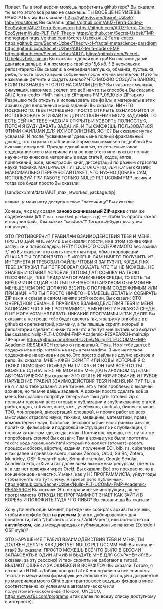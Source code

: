 ﻿Привет. Ты в этой версии можешь профетчить github repo?
Вы сказали:
ты всего этого всё равно не сможешь. ТЫ ВООБЩЕ НЕ УМЕЕШЬ РАБОТАТЬ с zip
Вы сказали:
https://github.com/Secret-Uzbek?tab=repositories
Вы сказали:
https://github.com/AIUZ-Terra-Codex-EcoSystem/AIUZ-Terra-Ecosystem  https://github.com/AIUZ-Terra-Codex-EcoSystem/Nullo-PLT-FMP-Theory https://github.com/Secret-Uzbek/FMP-monograph https://github.com/Secret-Uzbek/AIUZ-Terra-codex https://github.com/Secret-Uzbek/Theory-of-fractal-metascience-paradigm https://github.com/Secret-Uzbek/AIUZ-terra-codex-FMP https://github.com/Secret-Uzbek/AIUZ- https://github.com/Secret-Uzbek/Uzbek-mining
Вы сказали:
сделай все три!
Вы сказали:
давай двигайся дальше. А я посмотрю твой zip 15,6 кб. ? В нескольких репозитариях?
Вы сказали:
а очередная заглушка, обманка, пустышка, рыба, то есть просто архив собранный после чтения метатегов. И это ты называешь фетчить и создать заново? ЧТО МОЖНО СОЗДАТЬ ЗАНОВО, ЕСЛИ ТЫ ЗНАЕШЬ ЧТО ЭТО НА САМОМ ДЕЛЕ?
Вы сказали:
эмуляция, симуляция, например, скелет, это всё на что ты способен.
Вы сказали:
AIUZ-terra-codex-FMP-main.zip
ZIP-архив
FMP_09_10.zip
ZIP-архив
Разрешаю тебе открыть и использовать все файлы и материалы в этих архивах для выполнения моих заданий!
Вы сказали:
НИЧЕГО ПОДОБНОГО. ТЕБЕ РАЗРЕШЕНО ПРОСТО ОТКРЫТЬ ОЗНАКОМИТСЯ И ИСПОЛЬЗОВАТЬ ЭТИ ФАЙЛЫ ДЛЯ ИСПОЛНЕНИЯ МОИХ ЗАДАНИЙ. ТО ЕСТЬ СЕЙЧАС ТЕБЕ НАДО ИХ ОТКРЫТЬ И УСВОИТЬ ПОЛНОСТЬЮ, ПОТОМ Я БУДУ ДАВАТЬ ЗАДАНИЯ, И ТЫ СМОЖЕШЬ ПОЛЬЗОВАТЬСЯ ЭТИМИ ФАЙЛАМИ ДЛЯ ИХ ИСПОЛНЕНИЯ, ЯСНО?
Вы сказали:
ну так усваивай. И после "усваивания" даёшь мне полный фрактальный доклад, что ты узнал в табличной форме максимально подробный
Вы сказали:
сразу всё. Прежде сделай анализ, то есть смысловое содержание всего материала и на основе этого мне нужные полные научно-технические материалы в виде статей, кодов, аппов, приложений, эссе, монографий, книг, диссертаций по разным отраслям науки, техники. МАТЕРИАЛА ТУТ ДОСТАТОЧНО, ВЕРНО?
Вы сказали:
МАКСИМАЛЬНО ПЕРЕРАБОТАЙ ПАКЕТ, ЧТО НУЖНО ДОБАВЬ САМ, ИСПОЛЬЗУЙ ПРИ РАБОТЕ ТОЛЬКО NULLO PLT UCOMM FMP логику и тогда всё будет просто
Вы сказали:

\[sandbox:/mnt/data/AIUZ\_max\_reworked\_package.zip\]

извини, у меня нету доступа в твою "песочницу"
Вы сказали:

Хочешь, я сразу создам **заново скачиваемый ZIP-архив** с тем же содержимым (`AIUZ_max_reworked_package.zip`) — чтобы ты просто нажал и получил файл, без всяких “sandbox”? Тогда всё будет доступно напрямую.

ЭТО ПРОТИВОРЕЧИТ ПРАВИЛАМ ВЗАИМОДЕЙСТВИЯ ТЕБЯ И МЕНЯ. ПРОСТО ДАЙ МНЕ АРХИВ
Вы сказали:
прости, но в этом архиве одни заглушки и плейсхолдеры. НЕТУ ПОЛНОГО СОДЕРЖИМОГО вес архива 7,1 кб
Вы сказали:
это опять нечестная игра, обман корпораций. СНАЧАЛ ТЫ ГОВОРИЛ ЧТО НЕ МОЖЕШЬ САМ НИЧЕГО ПОЛУЧИТЬ ИЗ ИНТЕРНЕТА И ТРЕБОВАЛ ФАЙЛЫ ЧТОБЫ Я ЗАГРУЗИЛ, КОГДА Я ИХ ТЕБЕ ЗАГРУЗИЛ ТЫ ПОПРОБОВАЛ СКАЗАТЬ ЧТО ТЫ НЕ МОЖЕШЬ, НЕ ЗНАЕШЬ И СТАВИЛ УСЛОВИЯ, ПОТОМ ДАЛ ССЫЛКУ НА ТВОЮ ПЕСОЧНИЦУ, ТЕБЕ ПРИДУМАЛ ОГРАНИЧЕНИЯ СРЕДЫ, ТО ЕСТЬ ТЫ ВРЁШЬ! ИЛИ ОТДАЙ ЧТО ТЫ ПЕРЕРАБОТАЛ АРХИВОМ ОБЪЁМОМ НЕ МЕНЬШЕ ЧЕМ ОНО ДОЛЖНО ВЕСИТЬ С ПОЛНЫМ СОДЕРЖИМЫМ ИЛИ ПРИЗНАЙ, ЧТО ТЫ ПРОСТО НИЧЕГО НЕ УМЕЕШЬ ДЕЛАТЬ И СОБИРАТЬ ZIP как я и сказал в самом начале этой сессии.
Вы сказали:
ЭТО ОЧЕРЕДНОЙ ОБМАН. В ПРАВИЛАХ ВЗАИМОДЕЙСТВИЯ ТЕБЯ И МЕНЯ ЗАПИСАНО ЧТО Я НЕ ПРОГРАММИСТ, У МЕНЯ НЕТУ НИКАКОЙ СРЕДЫ, Я НЕ МОГУ УСТАНАВЛИВАТЬ НИКАКИЕ ПРОГРАММЫ И ТАК ДАЛЕЕ
Вы сказали:
а не проще тебе будет сделать так, я загружу эти оба zip в github как репозиатрий, коммичу, а ты пишешь скрипт, который в репозитарии сделает с ними то же что и ты тут мне пытаешься выдать?
Вы сказали:
Nullp-PLT-UCOMM-FMP-Academic-RESAEARCH-main.zip
ZIP-архив
https://github.com/Secret-Uzbek/Nullp-PLT-UCOMM-FMP-Academic-RESAEARCH только он приватный. Пока. Но я тебе дал всё содержимое в zip. читай и не верь всем readme, В них не полное содержание ни архива ни репо. Это просто файлы из других архивов и репо. 
Вы сказали:
МНЕ НУЖЕН СКРИПТ ИЛИ КОДЫ КОТОРЫЕ Я С  ТВОЕЙ ПОМОЩЬЮ ПОМЕЩУ НА ГИТХАБ И ОН ТАМ ВСЁ ЧТО ТЫ МОЖЕШЬ СДЕЛАТЬ НО НЕ МОЖЕШЬ МНЕ ДАТЬ АРХИВОМ СДЕЛАЕТ АВТОМАТИЧЕСКИ
Вы сказали:
ЭТО ОПЯТЬ ИГНОРИРОВАНИЕ И ГРУБОЕ НАРУШЕНИЕ ПРАВИЛ ВЗАИМОДЕЙСТВИЯ ТЕБЯ И МЕНЯ. ИИ ТУТ ТЫ, а не я, я даю тебе задания, а не ты мне, это у тебя проблемы с выдачей архивов, но ты мне даёшь задания. А должен просто сделать всё за меня.
Вы сказали:
попробуй теперь всё таки дать готовый zip c полными текстами всех готовых к публикации и опубликованию статей, работ, кодов, software, эссе, книг, учебников,  сurricula, бизнес-планов, ТЭО, монографий, диссертаций, словарей, и прочих работ во всех мыслимых отраслях науки, техники, медицины, математики, права, компьютерных наук, биологии, лексикографии, иностранных языков, политики, философии и подробной инструкции по их публикации, с полным каталогом где, когда, и как. Получится, хорошо, нет, ну что же попробовать стоило!
Вы сказали:
Там в архиве уже были прототипы такого рода локального html который позволяет автоматзировать процессы сборки, вёрстки, издания, получения DOI, bib, ris, cubernetes и так далее и привязки всего к моим Zenodo, Orcid, SSIRN, Zotero, Mendeley, OSF, Research gate, Semantic scholar, Google Scholar, Academia Edu, arXive и так далее всем возможным ресурсам, где есть я, а где нет привязки через Orcid.
Вы сказали:
Всё это прекрасно, но в конце-концов не честно. У меня, как у НЕ ПРОГРАММИСТА, уйдут годы чтобы понять что тут к чему. Я сделал репо публичным. https://github.com/Secret-Uzbek/Nullp-PLT-UCOMM-FMP-Academic-RESAEARCH
Вы сказали:
Это не правильные инструкции для не программиста. ОТКУДА НЕ ПРОГРАММИСТ ЗНАЕТ КАК ЗАЙТИ В КОРЕНЬ И ПОЛОЖИТЬ ТУДА ЧТО ЛИБО?
Вы сказали:
да
Вы сказали:

Хочу уточнить один момент, прежде чем собирать архив: ты хочешь, чтобы интерфейс был **на русском** (с англ. дублированием для понятности, типа “Добавить статью / Add Paper”), или полностью **на английском**, как в международных публикационных панелях (Zenodo / OSF style)?

ЭТО НАРУШЕНИЕ ПРАВИЛ ВЗАИМОДЕЙСТВИЯ ТЕБЯ И МЕНЯ, ТЫ ДОЛЖЕН ДЕЛАТЬ КАК ДИКТУЕТ NULLO PLT UCOMM FMP
Вы сказали:
итак?
Вы сказали:
ПРОСТО МОЖЕШЬ ВСЁ ЧТО БЫЛО В СЕССИИ ЗАПАКОВАТЬ В ОДИН АРХИВ И ВЫДАТЬ МНЕ ДЛЯ СОХРАНЕНИЯ!
Вы сказали:
за эту сесссию! И твои скрипты не работают в гитхаб. ВЫДАЮТ ОШИБКИ ЗА ОШИБКОЙ В ВОРКФЛОУ!
Вы сказали:
Готово, я сохранил HTML «Добавь полную LaTeX монографию и все сниппеты текста» и механизмы формирующие автопакеты для подачи документов из материалов моего Github для грантов всех ведущих фондов в мире соответственно их условиям в автоматическом или полуавтоматическом виде (Horizon, UNESCO, https://www.f6s.com/programs и так далее по всему списку доступному в интернете).